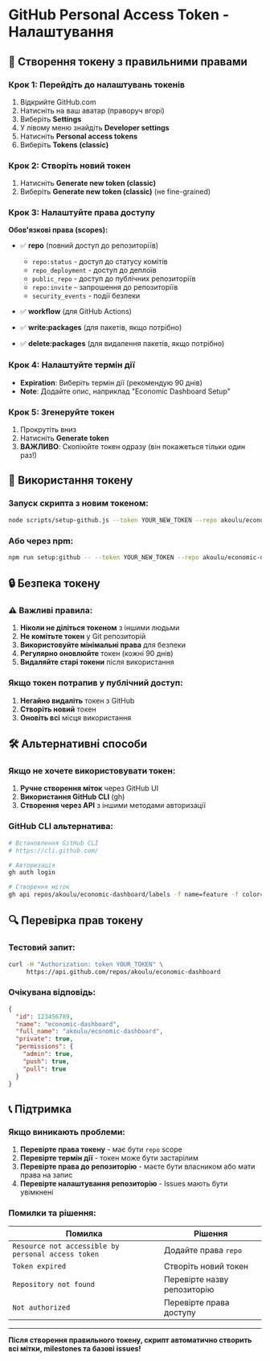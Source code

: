 # GitHub Personal Access Token - Налаштування

## 🔑 Створення токену з правильними правами

### Крок 1: Перейдіть до налаштувань токенів

1. Відкрийте GitHub.com
2. Натисніть на ваш аватар (праворуч вгорі)
3. Виберіть **Settings**
4. У лівому меню знайдіть **Developer settings**
5. Натисніть **Personal access tokens**
6. Виберіть **Tokens (classic)**

### Крок 2: Створіть новий токен

1. Натисніть **Generate new token (classic)**
2. Виберіть **Generate new token (classic)** (не fine-grained)

### Крок 3: Налаштуйте права доступу

**Обов'язкові права (scopes):**

- ✅ **repo** (повний доступ до репозиторіїв)
  - `repo:status` - доступ до статусу комітів
  - `repo_deployment` - доступ до деплоїв
  - `public_repo` - доступ до публічних репозиторіїв
  - `repo:invite` - запрошення до репозиторіїв
  - `security_events` - події безпеки

- ✅ **workflow** (для GitHub Actions)
- ✅ **write:packages** (для пакетів, якщо потрібно)
- ✅ **delete:packages** (для видалення пакетів, якщо потрібно)

### Крок 4: Налаштуйте термін дії

- **Expiration**: Виберіть термін дії (рекомендую 90 днів)
- **Note**: Додайте опис, наприклад "Economic Dashboard Setup"

### Крок 5: Згенеруйте токен

1. Прокрутіть вниз
2. Натисніть **Generate token**
3. **ВАЖЛИВО**: Скопіюйте токен одразу (він покажеться тільки один раз!)

## 🚀 Використання токену

### Запуск скрипта з новим токеном:

```bash
node scripts/setup-github.js --token YOUR_NEW_TOKEN --repo akoulu/economic-dashboard
```

### Або через npm:

```bash
npm run setup:github -- --token YOUR_NEW_TOKEN --repo akoulu/economic-dashboard
```

## 🔒 Безпека токену

### ⚠️ Важливі правила:

1. **Ніколи не діліться токеном** з іншими людьми
2. **Не комітьте токен** у Git репозиторій
3. **Використовуйте мінімальні права** для безпеки
4. **Регулярно оновлюйте** токен (кожні 90 днів)
5. **Видаляйте старі токени** після використання

### Якщо токен потрапив у публічний доступ:

1. **Негайно видаліть** токен з GitHub
2. **Створіть новий** токен
3. **Оновіть всі** місця використання

## 🛠️ Альтернативні способи

### Якщо не хочете використовувати токен:

1. **Ручне створення міток** через GitHub UI
2. **Використання GitHub CLI** (gh)
3. **Створення через API** з іншими методами авторизації

### GitHub CLI альтернатива:

```bash
# Встановлення GitHub CLI
# https://cli.github.com/

# Авторизація
gh auth login

# Створення міток
gh api repos/akoulu/economic-dashboard/labels -f name=feature -f color=0366d6 -f description="New features"
```

## 🔍 Перевірка прав токену

### Тестовий запит:

```bash
curl -H "Authorization: token YOUR_TOKEN" \
     https://api.github.com/repos/akoulu/economic-dashboard
```

### Очікувана відповідь:

```json
{
  "id": 123456789,
  "name": "economic-dashboard",
  "full_name": "akoulu/economic-dashboard",
  "private": true,
  "permissions": {
    "admin": true,
    "push": true,
    "pull": true
  }
}
```

## 📞 Підтримка

### Якщо виникають проблеми:

1. **Перевірте права токену** - має бути `repo` scope
2. **Перевірте термін дії** - токен може бути застарілим
3. **Перевірте права до репозиторію** - маєте бути власником або мати права на запис
4. **Перевірте налаштування репозиторію** - Issues мають бути увімкнені

### Помилки та рішення:

| Помилка | Рішення |
|---------|---------|
| `Resource not accessible by personal access token` | Додайте права `repo` |
| `Token expired` | Створіть новий токен |
| `Repository not found` | Перевірте назву репозиторію |
| `Not authorized` | Перевірте права доступу |

---

**Після створення правильного токену, скрипт автоматично створить всі мітки, milestones та базові issues!** 